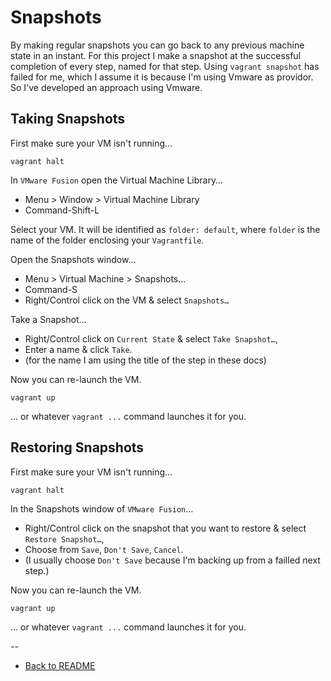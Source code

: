 # Snapshots

By making regular snapshots you can go back to any previous machine state in an instant. For this project I make a snapshot at the successful completion of every step, named for that step. Using `vagrant snapshot` has failed for me, which I assume it is because I'm using Vmware as providor. So I've developed an approach using Vmware.

## Taking Snapshots

First make sure your VM isn't running…

```
vagrant halt
```

In `VMware Fusion` open the Virtual Machine Library…

- Menu > Window > Virtual Machine Library
- Command-Shift-L

Select your VM. It will be identified as `folder: default`, where `folder` is the name of the folder enclosing your `Vagrantfile`.

Open the Snapshots window…

- Menu > Virtual Machine > Snapshots…
- Command-S
- Right/Control click on the VM & select `Snapshots…`

Take a Snapshot…

- Right/Control click on `Current State` & select `Take Snapshot…`,
- Enter a name & click `Take`.
- (for the name I am using the title of the step in these docs)

Now you can re-launch the VM.

```
vagrant up
```

… or whatever `vagrant ...` command launches it for you.

## Restoring Snapshots

First make sure your VM isn't running…

```
vagrant halt
```

In the Snapshots window of `VMware Fusion`…

- Right/Control click on the snapshot that you want to restore & select `Restore Snapshot…`,
- Choose from `Save`, `Don't Save`, `Cancel`.
- (I usually choose `Don't Save` because I'm backing up from a failled next step.)

Now you can re-launch the VM.

```
vagrant up
```

… or whatever `vagrant ...` command launches it for you.

--

* [Back to README](../README.md)

